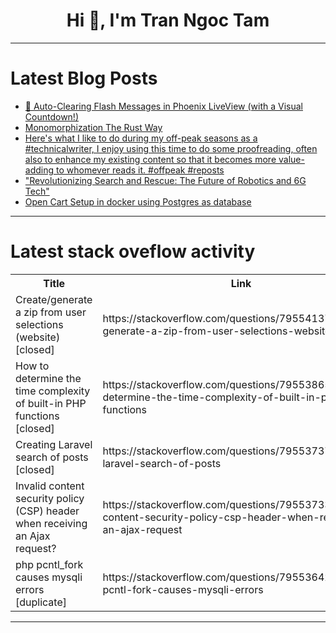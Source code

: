 <h1 align="center">Hi 👋, I'm Tran Ngoc Tam</h1>

---

# Latest Blog Posts 
<!-- BLOG-POST-LIST:START -->
- [🚀 Auto-Clearing Flash Messages in Phoenix LiveView &lpar;with a Visual Countdown!&rpar;](https://dev.to/marinacdev/auto-clearing-flash-messages-in-phoenix-liveview-with-a-visual-countdown-b9i)
- [Monomorphization The Rust Way](https://dev.to/martcpp/monomorphization-the-rust-way-26e8)
- [Here&#39;s what I like to do during my off-peak seasons as a #technicalwriter, I enjoy using this time to do some proofreading, often also to enhance my existing content so that it becomes more value-adding to whomever reads it. #offpeak #reposts](https://dev.to/d2d_weizhi/heres-what-i-like-to-do-during-my-off-peak-seasons-as-a-technicalwriter-i-enjoy-using-this-time-38j4)
- [&quot;Revolutionizing Search and Rescue: The Future of Robotics and 6G Tech&quot;](https://dev.to/gilles_hamelink_ea9ff7d93/revolutionizing-search-and-rescue-the-future-of-robotics-and-6g-tech-308n)
- [Open Cart Setup in docker using Postgres as database](https://dev.to/tunerlabs_dev/open-cart-setup-in-docker-using-postgres-as-database-1id5)
<!-- BLOG-POST-LIST:END -->

---

# Latest stack oveflow activity
<table>
  <tr><th>Title</th><th>Link</th></tr>
  <!-- STACKOVERFLOW:START --><tr><td>Create/generate a zip from user selections &lpar;website&rpar; [closed]</td><td>https://stackoverflow.com/questions/79554137/create-generate-a-zip-from-user-selections-website</td></tr><tr><td>How to determine the time complexity of built-in PHP functions [closed]</td><td>https://stackoverflow.com/questions/79553865/how-to-determine-the-time-complexity-of-built-in-php-functions</td></tr><tr><td>Creating Laravel search of posts [closed]</td><td>https://stackoverflow.com/questions/79553737/creating-laravel-search-of-posts</td></tr><tr><td>Invalid content security policy &lpar;CSP&rpar; header when receiving an Ajax request?</td><td>https://stackoverflow.com/questions/79553733/invalid-content-security-policy-csp-header-when-receiving-an-ajax-request</td></tr><tr><td>php pcntl_fork causes mysqli errors [duplicate]</td><td>https://stackoverflow.com/questions/79553642/php-pcntl-fork-causes-mysqli-errors</td></tr><!-- STACKOVERFLOW:END -->
</table>

---


